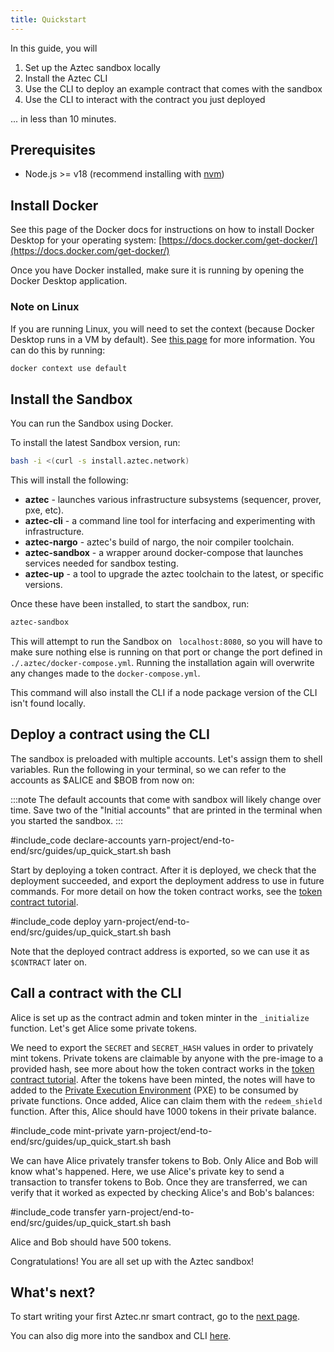 ```yaml
---
title: Quickstart
---
```


In this guide, you will

1. Set up the Aztec sandbox locally
2. Install the Aztec CLI
3. Use the CLI to deploy an example contract that comes with the sandbox
4. Use the CLI to interact with the contract you just deployed

... in less than 10 minutes.

## Prerequisites

- Node.js >= v18 (recommend installing with [nvm](https://github.com/nvm-sh/nvm))

## Install Docker

See this page of the Docker docs for instructions on how to install Docker Desktop for your operating system: [https://docs.docker.com/get-docker/](https://docs.docker.com/get-docker/)

Once you have Docker installed, make sure it is running by opening the Docker Desktop application.

### Note on Linux

If you are running Linux, you will need to set the context (because Docker Desktop runs in a VM by default). See [this page](https://docs.docker.com/desktop/faqs/linuxfaqs/#what-is-the-difference-between-docker-desktop-for-linux-and-docker-engine) for more information. You can do this by running:

```bash
docker context use default
```

## Install the Sandbox

You can run the Sandbox using Docker.

To install the latest Sandbox version, run:

```bash
bash -i <(curl -s install.aztec.network)
```

This will install the following:

- **aztec** - launches various infrastructure subsystems (sequencer, prover, pxe, etc).
- **aztec-cli** - a command line tool for interfacing and experimenting with infrastructure.
- **aztec-nargo** - aztec's build of nargo, the noir compiler toolchain.
- **aztec-sandbox** - a wrapper around docker-compose that launches services needed for sandbox testing.
- **aztec-up** - a tool to upgrade the aztec toolchain to the latest, or specific versions.

Once these have been installed, to start the sandbox, run:

```bash
aztec-sandbox
```

This will attempt to run the Sandbox on ` localhost:8080`, so you will have to make sure nothing else is running on that port or change the port defined in `./.aztec/docker-compose.yml`. Running the installation again will overwrite any changes made to the `docker-compose.yml`.

This command will also install the CLI if a node package version of the CLI isn't found locally.

## Deploy a contract using the CLI

The sandbox is preloaded with multiple accounts. Let's assign them to shell variables. Run the following in your terminal, so we can refer to the accounts as $ALICE and $BOB from now on:

:::note
The default accounts that come with sandbox will likely change over time. Save two of the "Initial accounts" that are printed in the terminal when you started the sandbox.
:::

#include_code declare-accounts yarn-project/end-to-end/src/guides/up_quick_start.sh bash

Start by deploying a token contract. After it is deployed, we check that the deployment succeeded, and export the deployment address to use in future commands. For more detail on how the token contract works, see the [token contract tutorial](../tutorials/writing_token_contract.md).

#include_code deploy yarn-project/end-to-end/src/guides/up_quick_start.sh bash

Note that the deployed contract address is exported, so we can use it as `$CONTRACT` later on.

## Call a contract with the CLI

Alice is set up as the contract admin and token minter in the `_initialize` function. Let's get Alice some private tokens.

We need to export the `SECRET` and `SECRET_HASH` values in order to privately mint tokens. Private tokens are claimable by anyone with the pre-image to a provided hash, see more about how the token contract works in the [token contract tutorial](../tutorials/writing_token_contract.md). After the tokens have been minted, the notes will have to added to the [Private Execution Environment](../../apis/pxe/interfaces/PXE) (PXE) to be consumed by private functions. Once added, Alice can claim them with the `redeem_shield` function. After this, Alice should have 1000 tokens in their private balance.

#include_code mint-private yarn-project/end-to-end/src/guides/up_quick_start.sh bash

We can have Alice privately transfer tokens to Bob. Only Alice and Bob will know what's happened. Here, we use Alice's private key to send a transaction to transfer tokens to Bob. Once they are transferred, we can verify that it worked as expected by checking Alice's and Bob's balances:

#include_code transfer yarn-project/end-to-end/src/guides/up_quick_start.sh bash

Alice and Bob should have 500 tokens.

Congratulations! You are all set up with the Aztec sandbox!

## What's next?

To start writing your first Aztec.nr smart contract, go to the [next page](aztecnr-getting-started.md).

You can also dig more into the sandbox and CLI [here](../cli/main.md).
